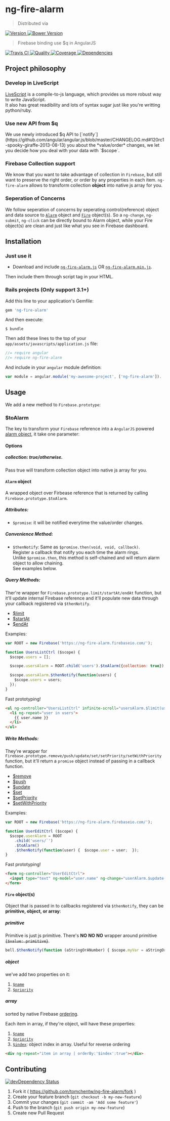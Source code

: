 # ng-fire-alarm
> Distributed via

[![Version     ](https://img.shields.io/gem/v/ng-fire-alarm.svg)                                    ](https://rubygems.org/gems/ng-fire-alarm)
[![Bower Version](https://badge.fury.io/bo/ng-fire-alarm.svg)                                       ](https://badge.fury.io/bo/ng-fire-alarm)

> Firebase binding use $q in AngularJS

[![Travis CI   ](https://travis-ci.org/tomchentw/ng-fire-alarm.svg?branch=master)                   ](https://travis-ci.org/tomchentw/ng-fire-alarm)
[![Quality     ](https://img.shields.io/codeclimate/github/tomchentw/ng-fire-alarm.svg)             ](https://codeclimate.com/github/tomchentw/ng-fire-alarm)
[![Coverage    ](https://img.shields.io/coveralls/tomchentw/ng-fire-alarm.svg)                      ](https://coveralls.io/r/tomchentw/ng-fire-alarm)
[![Dependencies](https://gemnasium.com/tomchentw/ng-fire-alarm.svg)                                 ](https://gemnasium.com/tomchentw/ng-fire-alarm)


## Project philosophy

### Develop in LiveScript
[LiveScript](http://livescript.net/) is a compile-to-js language, which provides us more robust way to write JavaScript.  
It also has great readibility and lots of syntax sugar just like you're writting python/ruby.

### Use new API from $q
We use newly introduced $q API to [`notify`](https://github.com/angular/angular.js/blob/master/CHANGELOG.md#120rc1-spooky-giraffe-2013-08-13) you about the *value/order* changes, we let you decide how you deal with your data with `$scope`.

### Firebase Collection support
We know that you want to take advantage of collection in `Firebase`, but still want to preserve the right order, or order by any properties in each item. `ng-fire-alarm` allows to transform collection **object** into native js array for you.

### Seperation of Concerns
We follow seperation of concerns by seperating control(reference) object and data source to [`Alarm`](https://github.com/tomchentw/ng-fire-alarm#alarm-object) object and [`Fire`](https://github.com/tomchentw/ng-fire-alarm#fire-objects) object(s). So a `ng-change`, `ng-submit`, `ng-click` can be directly bound to Alarm object, while your Fire object(s) are clean and just like what you see in Firebase dashboard.


## Installation

### Just use it

* Download and include [`ng-fire-alarm.js`](https://github.com/tomchentw/ng-fire-alarm/blob/master/ng-fire-alarm.js) OR [`ng-fire-alarm.min.js`](https://github.com/tomchentw/ng-fire-alarm/blob/master/ng-fire-alarm.min.js).  

Then include them through script tag in your HTML.

### **Rails** projects (Only support 3.1+)
Add this line to your application's Gemfile:

```ruby
gem 'ng-fire-alarm'
```

And then execute:

    $ bundle

Then add these lines to the top of your `app/assets/javascripts/application.js` file:

```javascript
//= require angular
//= require ng-fire-alarm
```

And include in your `angular` module definition:

```javascript
var module = angular.module('my-awesome-project', ['ng-fire-alarm']).
```


## Usage

We add a new method to `Firebase.prototype`:

### $toAlarm

The key to transform your `Firebase` reference into a `AngularJS` powered [alarm object](https://github.com/tomchentw/ng-fire-alarm/blob/master/README.md#alarm-object), it take one parameter:

#### Options

##### collection: _true/otherwise_.

Pass true will transform collection object into native js array for you.

#### `Alarm` object
A wrapped object over Firbease reference that is returned by calling `Firebase.prototype.$toAlarm`. 

##### Attributes:

* `$promise`: it will be notified everytime the value/order changes.

##### Convenience Method:

* `$thenNotify`: Same as `$promise.then(void, void, callback)`.  
Register a callback that notify you each time the alarm rings.  
Unlike `$promise.then`, this method is self-chained and will return alarm object to allow chaining.  
See examples below.

##### Query Methods:

Ther're wrapper for `Firebase.prototype.limit/startAt/endAt` function, but it'll update internal Firebase reference and it'll populate new data through your callback registered via `$thenNotify`.

* [$limit](https://www.firebase.com/docs/javascript/firebase/limit.html)
* [$startAt](https://www.firebase.com/docs/javascript/firebase/startat.html)
* [$endAt](https://www.firebase.com/docs/javascript/firebase/endat.html)

Examples:

```javascript
var ROOT = new Firebase('https://ng-fire-alarm.firebaseio.com/');

function UsersListCtrl ($scope) {
  $scope.users = [];

  $scope.usersAlarm = ROOT.child('users').$toAlarm({collection: true});

  $scope.usersAlarm.$thenNotify(function(users) {
    $scope.users = users;
  });
}
```

Fast prototyping!

```html
<ul ng-controller="UsersListCtrl" infinite-scroll="usersAlarm.$limit(users.length + 25)">
  <li ng-repeat="user in users">
    {{ user.name }}
  </li>
</ul>
```

##### Write Methods:
They're wrapper for `Firebase.prototype.remove/push/update/set/setPriority/setWithPriority` function, but it'll return a `promise` object instead of passing in a callback function.

* [$remove](https://www.firebase.com/docs/javascript/firebase/remove.html)
* [$push](https://www.firebase.com/docs/javascript/firebase/push.html)
* [$update](https://www.firebase.com/docs/javascript/firebase/update.html)
* [$set](https://www.firebase.com/docs/javascript/firebase/set.html)
* [$setPriority](https://www.firebase.com/docs/javascript/firebase/setpriority.html)
* [$setWithPriority](https://www.firebase.com/docs/javascript/firebase/setwithpriority.html)

Examples:

```javascript
var ROOT = new Firebase('https://ng-fire-alarm.firebaseio.com/');

function UserEditCtrl ($scope) {
  $scope.userAlarm = ROOT
    .child('users/`')
    .$toAlarm()
    .$thenNotify(function(user) {  $scope.user = user;  });
}
```

Fast prototyping!

```html
<form ng-controller="UserEditCtrl">
  <input type="text" ng-model="user.name" ng-change="userAlarm.$update(user)">
</form>
```


#### `Fire` object(s)
Object that is passed in to callbacks registered via `$thenNotify`, they can be **primitive, object, or array**:

##### primitive

Primitive is just js primitive. There's **NO** **NO** **NO** wrapper around primitive <del>`{$value: primitive}`</del>.

```javascript
bell.$thenNotify(function (aStringOrANumber) { $scope.myVar = aStringOrANumber; });
```

##### object
  
we've add two properties on it:  

  1. [`$name`](https://www.firebase.com/docs/javascript/datasnapshot/name.html)
  2. [`$priority`](https://www.firebase.com/docs/javascript/datasnapshot/getpriority.html)

##### array

sorted by native Firebase [ordering](https://www.firebase.com/docs/javascript/firebase/setpriority.html).  

  Each item in array, if they're object, will have these properties:

  1. [`$name`](https://www.firebase.com/docs/javascript/datasnapshot/name.html)
  2. [`$priority`](https://www.firebase.com/docs/javascript/datasnapshot/getpriority.html)
  3. [`$index`](https://www.firebase.com/docs/javascript/datasnapshot/foreach.html): object index in array. Useful for reverse ordering  

```html
<div ng-repeat="item in array | orderBy:'$index':true"></div>
```


## Contributing

[![devDependency Status](https://david-dm.org/tomchentw/ng-fire-alarm/dev-status.svg?theme=shields.io)](https://david-dm.org/tomchentw/ng-fire-alarm#info=devDependencies)

1. Fork it ( https://github.com/tomchentw/ng-fire-alarm/fork )
2. Create your feature branch (`git checkout -b my-new-feature`)
3. Commit your changes (`git commit -am 'Add some feature'`)
4. Push to the branch (`git push origin my-new-feature`)
5. Create new Pull Request